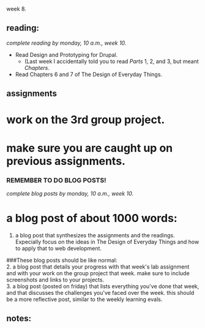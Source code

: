 week 8.  

## reading:  
_complete reading by monday, 10 a.m., week 10._  

- Read Design and Prototyping for Drupal.
  - (Last week I accidentally told you to read _Parts_ 1, 2, and 3, but meant _Chapters_.
- Read Chapters 6 and 7 of The Design of Everyday Things.

## assignments  

# work on the 3rd group project.  

# make sure you are caught up on previous assignments.  


### REMEMBER TO DO BLOG POSTS!  
_complete blog posts by monday, 10 a.m., week 10._  
# a blog post of about 1000 words:  
1. a blog post that synthesizes the assignments and the readings. Expecially focus on the ideas in The Design of Everyday Things and how to apply that to web development.  

###These blog posts should be like normal:  
2. a blog post that details your progress with that week's lab assignment and with your work on the group project that week. make sure to include screenshots and links to your projects.  
3. a blog post (posted on friday) that lists everything you've done that week, and that discusses the challenges you've faced over the week. this should be a more reflective post, similar to the weekly learning evals.  



## notes:  